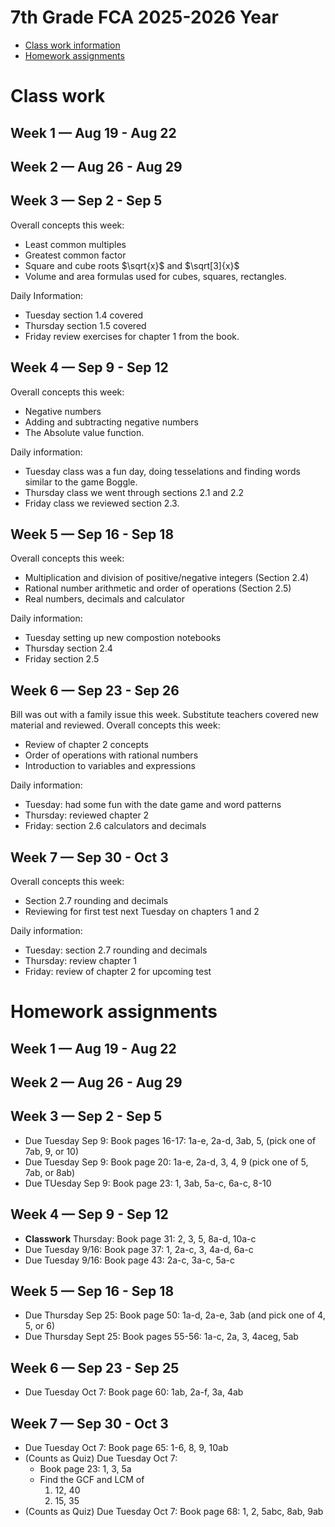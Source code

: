 # 7th Grade FCA 2025-2026 Year

* [Class work information](#class-work)
* [Homework assignments](#homework-assignments)





# Class work
## Week 1 — Aug 19 - Aug 22

## Week 2 — Aug 26 - Aug 29

## Week 3 — Sep 2 - Sep 5
Overall concepts this week:
* Least common multiples
* Greatest common factor
* Square and cube roots $\sqrt{x}$ and $\sqrt[3]{x}$
* Volume and area formulas used for cubes, squares, rectangles.

Daily Information:
* Tuesday section 1.4 covered
* Thursday section 1.5 covered
* Friday review exercises for chapter 1 from the book.

## Week 4 — Sep 9 - Sep 12
Overall concepts this week:
* Negative numbers
* Adding and subtracting negative numbers
* The Absolute value function.

Daily information:
* Tuesday class was a fun day, doing tesselations and finding words similar to the game Boggle.
* Thursday class we went through sections 2.1 and 2.2
* Friday class we reviewed section 2.3.

## Week 5 — Sep 16 - Sep 18
Overall concepts this week:
* Multiplication and division of positive/negative integers (Section 2.4)
* Rational number arithmetic and order of operations (Section 2.5)
* Real numbers, decimals and calculator

Daily information:
* Tuesday setting up new compostion notebooks
* Thursday section 2.4
* Friday section 2.5

## Week 6 — Sep 23 - Sep 26
Bill was out with a family issue this week. Substitute teachers covered new material and reviewed.
Overall concepts this week:
* Review of chapter 2 concepts
* Order of operations with rational numbers
* Introduction to variables and expressions

Daily information:
* Tuesday: had some fun with the date game and word patterns
* Thursday: reviewed chapter 2
* Friday: section 2.6 calculators and decimals

## Week 7 — Sep 30 - Oct 3
Overall concepts this week:
* Section 2.7 rounding and decimals
* Reviewing for first test next Tuesday on chapters 1 and 2

Daily information:
* Tuesday: section 2.7 rounding and decimals
* Thursday: review chapter 1
* Friday: review of chapter 2 for upcoming test


# Homework assignments
## Week 1 — Aug 19 - Aug 22

## Week 2 — Aug 26 - Aug 29

## Week 3 — Sep 2 - Sep 5
* Due Tuesday Sep 9: Book pages 16-17: 1a-e, 2a-d, 3ab, 5, (pick one of 7ab, 9, or 10)
* Due Tuesday Sep 9: Book page 20: 1a-e, 2a-d, 3, 4, 9 (pick one of 5, 7ab, or 8ab)
* Due TUesday Sep 9: Book page 23: 1, 3ab, 5a-c, 6a-c, 8-10

## Week 4 — Sep 9 - Sep 12

* **Classwork** Thursday:  Book page 31: 2, 3, 5, 8a-d, 10a-c
* Due Tuesday 9/16: Book page 37: 1, 2a-c, 3, 4a-d, 6a-c
* Due Tuesday 9/16: Book page 43: 2a-c, 3a-c, 5a-c

## Week 5 — Sep 16 - Sep 18
* Due Thursday Sep 25: Book page 50: 1a-d, 2a-e, 3ab (and pick one of 4, 5, or 6)
* Due Thursday Sept 25: Book pages 55-56: 1a-c, 2a, 3, 4aceg, 5ab

## Week 6 — Sep 23 - Sep 25
* Due Tuesday Oct 7: Book page 60: 1ab, 2a-f, 3a, 4ab

## Week 7 — Sep 30 - Oct 3
* Due Tuesday Oct 7: Book page 65: 1-6, 8, 9, 10ab
* (Counts as Quiz) Due Tuesday Oct 7: 
  * Book page 23: 1, 3, 5a
  * Find the GCF and LCM of
    1. 12, 40
    2. 15, 35
* (Counts as Quiz) Due Tuesday Oct 7: Book page 68: 1, 2, 5abc, 8ab, 9ab


<!-- * Due Thursday Sept 25: Book page 60: 1ab, 2a-f, 3a, 4ab -->